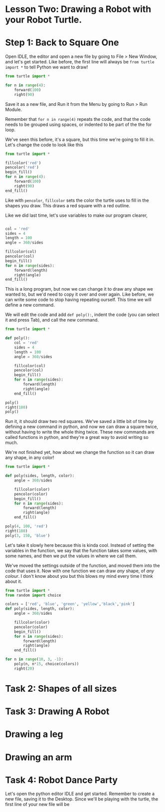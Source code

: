 # Lesson Two: Drawing a Robot with your Robot Turtle.

# Step 1: Back to Square One

Open IDLE, the editor and open a new file by going to File > New Window, and let's get started. Like before, the first line will always be `from turtle import *` to tell Python we want to draw!

```python
from turtle import *

for n in range(4):
    forward(100)
    right(90)

```
Save it as a new file, and Run it from the Menu by going to Run > Run Module.

Remember that `for n in range(4)` repeats the code, and that the code needs to be grouped using spaces, or indented to be part of the the for loop.

We've seen this before, it's a square, but this time we're going to fill it in. Let's change the code to look like this

```python
from turtle import *

fillcolor('red')
pencolor('red')
begin_fill()
for n in range(4):
    forward(100)
    right(90)
end_fill()
```

Like with `pencolor`, `fillcolor` sets the color the turtle uses to fill in the shapes you draw. This draws a red square with a red outline.

Like we did last time, let's use variables to make our program clearer, 

```python

col = 'red'
sides = 4
length = 100
angle = 360/sides

fillcolor(col)
pencolor(col)
begin_fill()
for n in range(sides):
    forward(length)
    right(angle)
end_fill()
```

This is a long program, but now we can change it to draw any shape we wanted to, but we'd need to copy it over and over again.  Like before, we can write some code to stop having repeating ourself. This time we will define a new command.

We will edit the code and add `def poly():`, indent the code (you can select it and press Tab), and call the new command.

```python
from turtle import *

def poly():
    col = 'red'
    sides = 4
    length = 100
    angle = 360/sides

    fillcolor(col)
    pencolor(col)
    begin_fill()
    for n in range(sides):
        forward(length)
        right(angle)
    end_fill()

poly()
right(180)
poly()
```

Run it, it should draw two red squares. We've saved a little bit of time by defining a new command in python, and now we can draw a square twice, without having to write the whole thing twice. These new commands are called functions in python, and they're a great way to avoid writing so much.

We're not finished yet, how about we change the function so it can draw any shape, in any color!


```python
from turtle import *

def poly(sides, length, color):
    angle = 360/sides

    fillcolor(color)
    pencolor(color)
    begin_fill()
    for n in range(sides):
        forward(length)
        right(angle)
    end_fill()

poly(4, 100, 'red')
right(180)
poly(3, 150, 'blue')
```

Let's take it slowly here because this is kinda cool. Instead of setting the variables in the function, we say that the function takes some values, with some names, and then we put the values in where we call them.

We've moved the settings outside of the function, and moved them into the code that uses it. Now with one function we can draw *any* shape, of *any colour*. I don't know about you but this blows my mind every time I think about it.


```python
from turtle import *
from random import choice

colors = ['red', 'blue', 'green', 'yellow','black','pink']
def poly(sides, length, color):
    angle = 360/sides

    fillcolor(color)
    pencolor(color)
    begin_fill()
    for n in range(sides):
        forward(length)
        right(angle)
    end_fill()

for n in range(10, 3, -1):
    poly(n, n*15, choice(colors))
    right(20)
```
# Task 2: Shapes of all sizes

# Task 3: Drawing A Robot

# Drawing a leg

# Drawing an arm


# Task 4: Robot Dance Party
Let's open the python editor IDLE and get started. Remember to create a new file, saving it to the Desktop. Since we'll be playing with the turtle, the first line of your new file will be 

